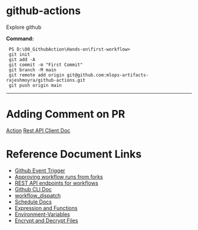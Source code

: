 # github-actions
Explore github

**Command:**
```console
 PS D:\00_GithubAction\Hands-on\first-workflow>
 git init     
 git add -A
 git commit -m "First Commit"
 git branch -M main 
 git remote add origin git@github.com:mlops-artifacts-rajeshmoyra/github-actions.git
 git push origin main  

```
----------

# Adding Comment on PR
[Action](https://github.com/actions/github-script)
[Rest API Client Doc](https://octokit.github.io/rest.js/v19/)

# Reference Document Links
- [Github Event Trigger](https://docs.github.com/en/actions/reference/workflows-and-actions/events-that-trigger-workflows#push)
- [Approving workflow runs from forks](https://docs.github.com/en/actions/how-tos/manage-workflow-runs/approve-runs-from-forks)
- [REST API endpoints for workflows](https://docs.github.com/en/rest/actions/workflows?apiVersion=2022-11-28#create-a-workflow-dispatch-event)
- [Github CLI Doc](https://cli.github.com/manual/gh_workflow_run)
- [workflow_dispatch](https://docs.github.com/en/actions/reference/workflows-and-actions/events-that-trigger-workflows#workflow_dispatch)
- [Schedule Docs](https://docs.github.com/en/actions/reference/workflows-and-actions/events-that-trigger-workflows#schedule)
- [Expression and Functions](https://docs.github.com/en/actions/reference/workflows-and-actions/expressions#functions)
- [Environment-Variables](https://docs.github.com/en/actions/how-tos/write-workflows/choose-what-workflows-do/use-variables#default-environment-variables)
- [Encrypt and Decrypt Files](https://gnupg.org/download/)
